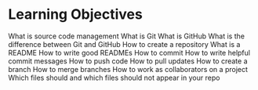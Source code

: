 # Learning Objectives

  What is source code management
  What is Git
  What is GitHub
  What is the difference between Git and GitHub
  How to create a repository
  What is a README
  How to write good READMEs
  How to commit
  How to write helpful commit messages
  How to push code
  How to pull updates
  How to create a branch
  How to merge branches
  How to work as collaborators on a project
  Which files should and which files should not appear in your repo
